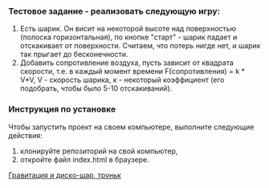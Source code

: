 ### Тестовое задание - реализовать следующую игру:
1. Есть шарик. Он висит на некоторой высоте над поверхностью (полоска горизонтальная), по кнопке "старт" - шарик падает и отскакивает от поверхности. Считаем, что потерь нигде нет, и шарик так прыгает до бесконечности.
2. Добавить сопротивление воздуха, пусть зависит от квадрата скорости, т.е. в каждый момент времени F(сопротивления) = k * V*V, V - скорость шарика, к - некоторый коэффициент (его подобрать, чтобы было 5-10 отскакиваний).

### Инструкция по установке
Чтобы запустить проект на своем компьютере, выполните следующие действия:
1. клонируйте репозиторий на свой компьютер,
2. откройте файл index.html в браузере.

[Гравитация и диско-шар, труньк](https://test-rg.vercel.app)
